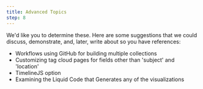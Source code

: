 ```yaml
---
title: Advanced Topics
step: 8
---
```


We'd like you to determine these. Here are some suggestions that we could discuss, demonstrate, and, later, write about so you have references: 

- Workflows using GitHub for building multiple collections
- Customizing tag cloud pages for fields other than 'subject' and 'location'
- TimelineJS option
- Examining the Liquid Code that Generates any of the visualizations 